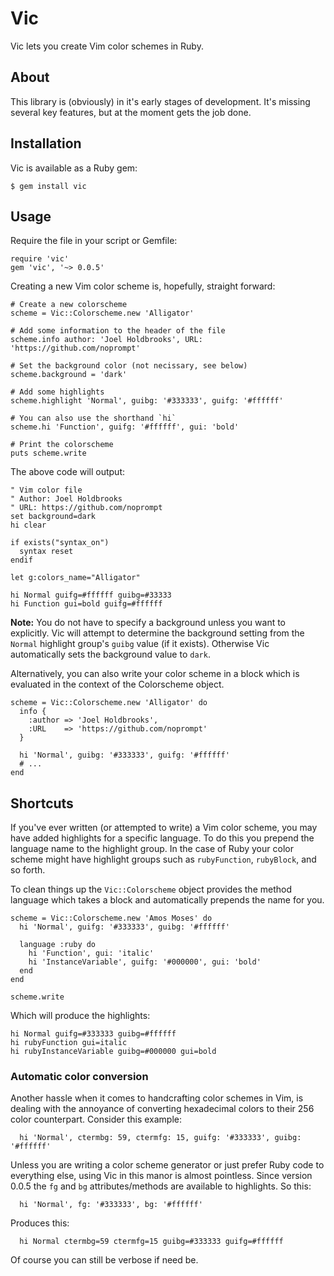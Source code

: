 # Vic

Vic lets you create Vim color schemes in Ruby.

## About

This library is (obviously) in it's early stages of development. It's missing
several key features, but at the moment gets the job done.

## Installation

Vic is available as a Ruby gem:

    $ gem install vic

## Usage

Require the file in your script or Gemfile:

    require 'vic'
    gem 'vic', '~> 0.0.5'

Creating a new Vim color scheme is, hopefully, straight forward:

    # Create a new colorscheme
    scheme = Vic::Colorscheme.new 'Alligator'

    # Add some information to the header of the file
    scheme.info author: 'Joel Holdbrooks', URL: 'https://github.com/noprompt'

    # Set the background color (not necissary, see below)
    scheme.background = 'dark'

    # Add some highlights
    scheme.highlight 'Normal', guibg: '#333333', guifg: '#ffffff'

    # You can also use the shorthand `hi`
    scheme.hi 'Function', guifg: '#ffffff', gui: 'bold'

    # Print the colorscheme
    puts scheme.write

The above code will output:

    " Vim color file
    " Author: Joel Holdbrooks
    " URL: https://github.com/noprompt
    set background=dark
    hi clear

    if exists("syntax_on")
      syntax reset
    endif

    let g:colors_name="Alligator"

    hi Normal guifg=#ffffff guibg=#33333
    hi Function gui=bold guifg=#ffffff

**Note:** You do not have to specify a background unless you want to
explicitly. Vic will attempt to determine the background setting from the
`Normal` highlight group's `guibg` value (if it exists). Otherwise Vic
automatically sets the background value to `dark`.

Alternatively, you can also write your color scheme in a block which is
evaluated in the context of the Colorscheme object.

    scheme = Vic::Colorscheme.new 'Alligator' do
      info {
        :author => 'Joel Holdbrooks',
        :URL    => 'https://github.com/noprompt'
      }

      hi 'Normal', guibg: '#333333', guifg: '#ffffff'
      # ...
    end

## Shortcuts

If you've ever written (or attempted to write) a Vim color scheme, you may have
added highlights for a specific language. To do this you prepend the language
name to the highlight group. In the case of Ruby your color scheme might have
highlight groups such as `rubyFunction`, `rubyBlock`, and so forth.

To clean things up the `Vic::Colorscheme` object provides the method language
which takes a block and automatically prepends the name for you.

    scheme = Vic::Colorscheme.new 'Amos Moses' do
      hi 'Normal', guifg: '#333333', guibg: '#ffffff'

      language :ruby do
        hi 'Function', gui: 'italic'
        hi 'InstanceVariable', guifg: '#000000', gui: 'bold'
      end
    end

    scheme.write

Which will produce the highlights:

    hi Normal guifg=#333333 guibg=#ffffff
    hi rubyFunction gui=italic
    hi rubyInstanceVariable guibg=#000000 gui=bold

### Automatic color conversion

Another hassle when it comes to handcrafting color schemes in Vim, is dealing
with the annoyance of converting hexadecimal colors to their 256 color
counterpart. Consider this example:

      hi 'Normal', ctermbg: 59, ctermfg: 15, guifg: '#333333', guibg: '#ffffff'

Unless you are writing a color scheme generator or just prefer Ruby code to
everything else, using Vic in this manor is almost pointless. Since version
0.0.5 the `fg` and `bg` attributes/methods are available to highlights. So
this:

      hi 'Normal', fg: '#333333', bg: '#ffffff'

Produces this:

      hi Normal ctermbg=59 ctermfg=15 guibg=#333333 guifg=#ffffff

Of course you can still be verbose if need be.
